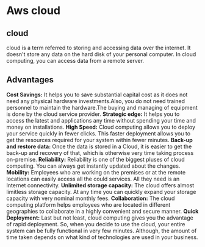 

# Aws cloud 
## cloud
cloud is a term referred to storing and accessing data over the internet.
It doesn't store any data on the hard disk of your personal computer. In cloud computing, you can access data from a remote server.
##  Advantages
 **Cost Savings:** It helps you to save substantial capital cost as it does not need any physical hardware investments.Also, you do not need trained personnel to maintain the hardware.The buying and managing of equipment is done by the cloud service provider.
  **Strategic edge:**  It helps you to access the latest and applications any time without spending your time and money on installations.
  **High Speed:** Cloud computing allows you to deploy your service quickly in fewer clicks. This faster deployment allows you to get the resources required for your system within fewer minutes.
 **Back-up and restore data:** Once the data is stored in a Cloud, it is easier to get the back-up and recovery of that, which is otherwise very time taking process on-premise.
 **Reliability:** Reliability is one of the biggest pluses of cloud computing. You can always get instantly updated about the changes.
 **Mobility:** Employees who are working on the premises or at the remote locations can easily access all the could services. All they need is an Internet connectivity.
 **Unlimited storage capacity:** The cloud offers almost limitless storage capacity. At any time you can quickly expand your storage capacity with very nominal monthly fees.
 **Collaboration:** The cloud computing platform helps employees who are located in different geographies to collaborate in a highly convenient and secure manner.
 **Quick Deployment:** Last but not least, cloud computing gives you the advantage of rapid deployment. So, when you decide to use the cloud, your entire system can be fully functional in very few minutes. Although, the amount of time taken depends on what kind of technologies are used in your business.

